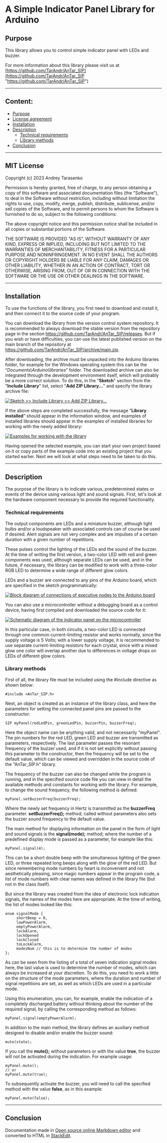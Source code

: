 # A Simple Indicator Panel Library for Arduino

## Purpose

This library allows you to control simple indicator panel with LEDs and buzzer. 

For more information about this library please visit us at
[https://github.com/TarAndr/AnTar_SIP](https://github.com/TarAndr/AnTar_SIP "https://github.com/TarAndr/AnTar_SIP")

------------


## Content:
- [Purpose](#purpose "Purpose")
- [License agreement](#mit-license "License agreement")
- [Installation](#installation "Installation")
- [Description](#description "Description")
	- [Technical requirements](#technical-requirements "Technical requirements")
	- [Library methods](#library-methods "Library methods")
- [Conclusion](#conclusion "Conclusion")


------------


## MIT License

Copyright (c) 2023 Andrey Tarasenko

Permission is hereby granted, free of charge, to any person obtaining a copy
of this software and associated documentation files (the "Software"), to deal
in the Software without restriction, including without limitation the rights
to use, copy, modify, merge, publish, distribute, sublicense, and/or sell
copies of the Software, and to permit persons to whom the Software is
furnished to do so, subject to the following conditions:

The above copyright notice and this permission notice shall be included in all
copies or substantial portions of the Software.

THE SOFTWARE IS PROVIDED "AS IS", WITHOUT WARRANTY OF ANY KIND, EXPRESS OR
IMPLIED, INCLUDING BUT NOT LIMITED TO THE WARRANTIES OF MERCHANTABILITY,
FITNESS FOR A PARTICULAR PURPOSE AND NONINFRINGEMENT. IN NO EVENT SHALL THE
AUTHORS OR COPYRIGHT HOLDERS BE LIABLE FOR ANY CLAIM, DAMAGES OR OTHER
LIABILITY, WHETHER IN AN ACTION OF CONTRACT, TORT OR OTHERWISE, ARISING FROM,
OUT OF OR IN CONNECTION WITH THE SOFTWARE OR THE USE OR OTHER DEALINGS IN THE
SOFTWARE.

------------


## Installation
To use the functions of the library, you first need to download and install it, and then connect it to the source code of your program.

You can download the library from the version control system repository. It is recommended to always download the stable version from the repository page in the section https://github.com/TarAndr/AnTar_SIP/releases. But if you wish or have difficulties, you can use the latest published version on the main branch of the repository at https://github.com/TarAndr/AnTar_SIP/archive/main.zip.

After downloading, the archive must be unpacked into the Arduino libraries folder, for example for the Windows operating system this can be the “*Documents\Arduino\libraries*” folder. The downloaded archive can also be integrated through the development environment itself, which will probably be a more correct solution. To do this, in the "**Sketch**" section from the "**Include Library**" list, select "**Add ZIP Library...**" and specify the library archive file:

[![Sketch >> Include Library >> Add ZIP Library...](extras/images/Add_ZIP_Library.png "Sketch >> Include Library >> Add ZIP Library...")](extras/images/Add_ZIP_Library.png "Sketch >> Include Library >> Add ZIP Library...")

If the above steps are completed successfully, the message “**Library installed**” should appear in the information window, and examples of installed libraries should appear in the examples of installed libraries for working with the newly added library:

[![Examples for working with the library](extras/images/Examples.png "Examples for working with the library")](extras/images/Examples.png "Examples for working with the library")

Having opened the selected example, you can start your own project based on it or copy parts of the example code into an existing project that you started earlier. Next we will look at what steps need to be taken to do this.


------------


## Description
The purpose of the library is to indicate various, predetermined states or events of the device using various light and sound signals. First, let's look at the hardware component necessary to provide the required functionality.


### Technical requirements
The output components are LEDs and a miniature buzzer, although light bulbs and/or a loudspeaker with associated controls can of course be used if desired. Alert signals are not very complex and are impulses of a certain duration with a given number of repetitions.

These pulses control the lighting of the LEDs and the sound of the buzzer. At the time of writing the first version, a two-color LED with red and green components was used, although separate LEDs can be used, and in the future, if necessary, the library can be modified to work with a three-color RGB LED to determine a wide range of different glow colors.

LEDs and a buzzer are connected to any pins of the Arduino board, which are specified in the sketch programmatically:

[![Block diagram of connections of executive nodes to the Arduino board](extras/images/AnTar_SIP_Electrical_Block_Diagram.GIF "Block diagram of connections of executive nodes to the Arduino board")](extras/images/AnTar_SIP_Electrical_Block_Diagram.GIF "Block diagram of connections of executive nodes to the Arduino board")

You can also use a microcontroller without a debugging board as a control device, having first compiled and downloaded the source code for it:

[![Schematic diagram of the indicator panel on the microcontroller](extras/images/AnTar_SIP_Electrical_Circuit_Diagram.GIF "Schematic diagram of the indicator panel on the microcontroller")](extras/images/AnTar_SIP_Electrical_Circuit_Diagram.GIF "Schematic diagram of the indicator panel on the microcontroller")

In this particular case, in both circuits, a two-color LED is connected through one common current-limiting resistor and works normally, since the supply voltage is 5 Volts; with a lower supply voltage, it is recommended to use separate current-limiting resistors for each crystal, since with a mixed glow one color will overlap another due to differences in voltage drops on LEDs of different glow colors.


### Library methods

First of all, the library file must be included using the #include directive as shown below:

`#include <AnTar_SIP.h>`

Next, an object is created as an instance of the library class, and here the parameters for setting the connected panel pins are passed to the constructor:

`SIP myPanel(redLedPin, greenLedPin, buzzerPin, buzzerFreq);`

Here the object name can be anything valid, and not necessarily "myPanel". The pin numbers for the red LED, green LED and buzzer are transmitted as parameters, respectively. The last parameter passes the resonant frequency of the buzzer used, and if it is not set explicitly without passing this parameter to the constructor, then the frequency will be set to the default value, which can be viewed and overridden in the source code of the "AnTar_SIP.h" library.

The frequency of the buzzer can also be changed while the program is running, and in the specified source code file you can view in detail the available methods and constants for working with the library. For example, to change the sound frequency, the following method is defined:

`myPanel.setBuzzerFreq(buzzerFreq);`

Where the newly set frequency in Hertz is transmitted as the **buzzerFreq** parameter. **setBuzzerFreq();** method; called without parameters also sets the buzzer sound frequency to the default value.

The main method for displaying information on the panel in the form of light and sound signals is the **signal(mode);** method; where the number of a predefined display mode is passed as a parameter, for example like this:

`myPanel.signal(4);`

This can be a short double beep with the simultaneous lighting of the green LED, or three repeated long beeps along with the glow of the red LED. But since remembering mode numbers by heart is inconvenient and not aesthetically pleasing, since magic numbers appear in the program code, a list of mode numbers with clear names was defined in the library file (but not in the class itself).

But since the library was created from the idea of electronic lock indication signals, the names of the modes here are appropriate. At the time of writing, the list of modes looked like this:

    enum signalMode {
         shortBeep = 0,
         lowPowerAlarm,
         emptyPowerAlarm,
         lockAlarm,
         lockOpened
         lockClosed
         toLockAlarm,
         modesNum // this is to determine the number of modes
    };

As can be seen from the listing of a total of seven indication signal modes here, the last value is used to determine the number of modes, which can always be increased at your discretion. To do this, you need to work a little on the structure of the mode parameters, where the duration and number of signal repetitions are set, as well as which LEDs are used in a particular mode.

Using this enumeration, you can, for example, enable the indication of a completely discharged battery without thinking about the number of the required signal, by calling the corresponding method as follows:

`myPanel.signal(emptyPowerAlarm);`

In addition to the main method, the library defines an auxiliary method designed to disable and/or enable the buzzer sound:

`mute(state);`

If you call the **mute();** without parameters or with the value **true**, the buzzer will not be activated during the indication. For example usage:

    myPanel.mute();
    // or
    myPanel.mute(true);

To subsequently activate the buzzer, you will need to call the specified method with the value **false**, as in this example:

`myPanel.mute(false);`



------------


## Conclusion



Documentation made in [Open source online Markdown editor](https://pandao.github.io/editor.md/en.html "Open source online Markdown editor") 
and converted to HTML in [StackEdit](https://stackedit.io/app# "StackEdit").